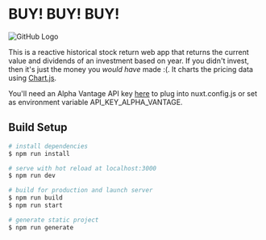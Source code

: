 # BUY! BUY! BUY!
![GitHub Logo](https://ucb8c6025cd7fd1e234582d47487.previews.dropboxusercontent.com/p/thumb/AAogu6LbDWadYn7auaBiDbftFCibPlgO2VMtomxHUceEK47ZvmHgzLWcrzxFnB8FgB1FzgmO5m8sH5pLV8p50V31H71B-LL6lEK49SePO-jjDIU5DmXpR2x7Zj4_yK_BOd4Oj7QlxCC6S7LYdHpGU-oQLxcXR3pkPRJrnoOhoxlF7eEPCpYEoBO39kyadcIMl8VTUCPBPS1R0_yUZd8p1ZHCgrmuNGX-vXKvRutA6OyjY2Dr-mH_RmedKB7NEVO-bjXLPV1wwXR2uKHcvYtHzpDoG4RsNI2wXzZiNMW0se30grl99tNV7USPcrhFLv7SzoDK4x4h-VcaXM6TFUW3NezwnUUnipbj-zwe_zCliq5U7q36ea0PTVrMIe069XGmf0vmsnty0cCr14HodDlA3KaAf2sAMG0CInketX2lM-_BpdUqvcvY3kMFXqWVJ4D7zkqmpPTUBTVEbko4Ij6LqySAjemuYihvijLPyUErfoNCmQ/p.png?fv_content=true&size_mode=5)

This is a reactive historical stock return web app that returns the current value and dividends of an investment based on year. If you didn't invest, then it's just the money you *would have* made :(. It charts the pricing data using [Chart.js](https://github.com/chartjs/Chart.js).  
  
You'll need an Alpha Vantage API key [here](https://www.alphavantage.co/support/#api-key) to plug into nuxt.config.js or set as environment variable API_KEY_ALPHA_VANTAGE.

## Build Setup

``` bash
# install dependencies
$ npm run install

# serve with hot reload at localhost:3000
$ npm run dev

# build for production and launch server
$ npm run build
$ npm run start

# generate static project
$ npm run generate
```
